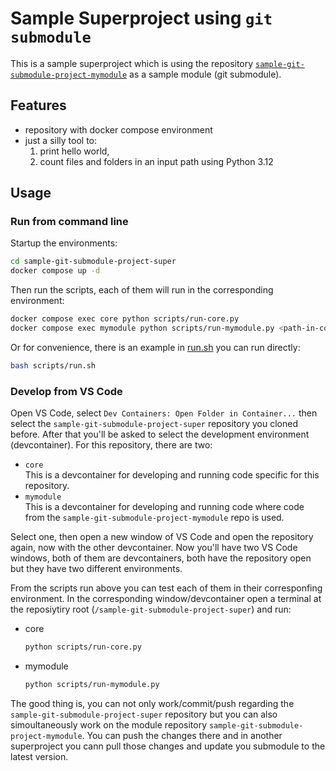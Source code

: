 # Sample Superproject using `git submodule`
This is a sample superproject which is using the repository [`sample-git-submodule-project-mymodule`](https://github.com/somogyijanos/sample-git-submodule-project-mymodule) as a sample module (git submodule).

## Features
- repository with docker compose environment
- just a silly tool to:
    1. print hello world,
    2. count files and folders in an input path using Python 3.12

## Usage

### Run from command line
Startup the environments:
```bash
cd sample-git-submodule-project-super
docker compose up -d
```
Then run the scripts, each of them will run in the corresponding environment:
```bash
docker compose exec core python scripts/run-core.py
docker compose exec mymodule python scripts/run-mymodule.py <path-in-container>
```

Or for convenience, there is an example in [run.sh](./scripts/run.sh) you can run directly:
```bash
bash scripts/run.sh
```

### Develop from VS Code
Open VS Code, select `Dev Containers: Open Folder in Container...`
then select the `sample-git-submodule-project-super` repository you cloned before. After that you'll be asked to select the development environment (devcontainer). For this repository, there are two:
- `core`  
    This is a devcontainer for developing and running code specific for this repository.
- `mymodule`  
    This is a devcontainer for developing and running code where code from the `sample-git-submodule-project-mymodule` repo is used.

Select one, then open a new window of VS Code and open the repository again, now with the other devcontainer. Now you'll have two VS Code windows, both of them are devcontainers, both have the repository open but they have two different environments.

From the scripts run above you can test each of them in their corresponfing environment. In the corresponding window/devcontainer open a terminal at the reposiytiry root (`/sample-git-submodule-project-super`) and run:
- core  
    ```bash
    python scripts/run-core.py
    ```
- mymodule  
    ```bash
    python scripts/run-mymodule.py
    ```
The good thing is, you can not only work/commit/push regarding the `sample-git-submodule-project-super` repository but you can also simoultaneously work on the module repository `sample-git-submodule-project-mymodule`. You can push the changes there and in another superproject you cann pull those changes and update you submodule to the latest version.